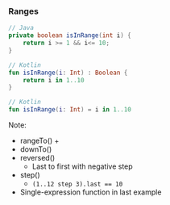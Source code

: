 ### Ranges

```java
// Java
private boolean isInRange(int i) {
    return i >= 1 && i<= 10;
}
```

```kotlin
// Kotlin
fun isInRange(i: Int) : Boolean {
    return i in 1..10
}
```

```kotlin
// Kotlin
fun isInRange(i: Int) = i in 1..10
```

Note:
+ rangeTo()
    +
+ downTo()
+ reversed()
    + Last to first with negative step
+ step()
    + `(1..12 step 3).last == 10`
+ Single-expression function in last example